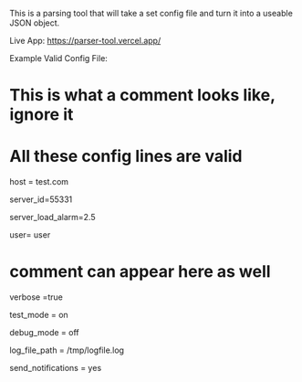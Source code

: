 This is a parsing tool that will take a set config file and turn it into a useable JSON object.

Live App: https://parser-tool.vercel.app/

Example Valid Config File:

# This is what a comment looks like, ignore it

# All these config lines are valid

host = test.com

server_id=55331

server_load_alarm=2.5

user= user

# comment can appear here as well

verbose =true

test_mode = on

debug_mode = off

log_file_path = /tmp/logfile.log

send_notifications = yes


